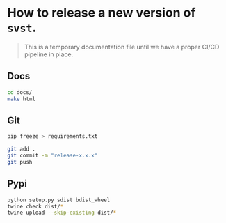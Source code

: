 # How to release a new version of `svst`.

> This is a temporary documentation file until we have a proper CI/CD pipeline in place.

## Docs
```bash
cd docs/
make html
```

## Git
```bash
pip freeze > requirements.txt

git add .
git commit -m "release-x.x.x"
git push 
```

## Pypi
```bash
python setup.py sdist bdist_wheel
twine check dist/*
twine upload --skip-existing dist/*
```
